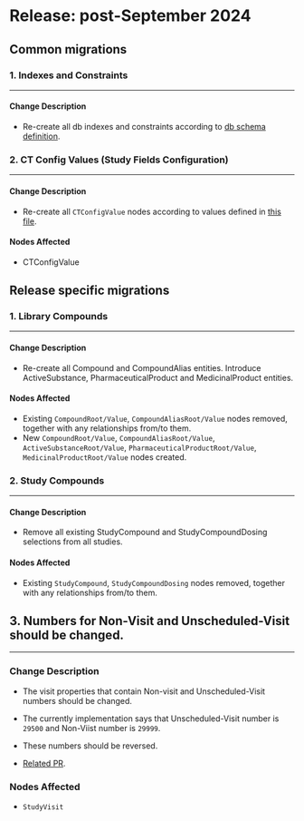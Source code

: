 # Release: post-September 2024

## Common migrations

### 1. Indexes and Constraints
-------------------------------------
#### Change Description
- Re-create all db indexes and constraints according to [db schema definition](https://novonordiskit.visualstudio.com/Clinical-MDR/_git/neo4j-mdr-db?path=/db_schema.py&version=GBmain&_a=contents).


### 2. CT Config Values (Study Fields Configuration)
-------------------------------------  
#### Change Description
- Re-create all `CTConfigValue` nodes according to values defined in [this file](https://novonordiskit.visualstudio.com/Clinical-MDR/_git/studybuilder-import?path=/datafiles/configuration/study_fields_configuration.csv).

#### Nodes Affected
- CTConfigValue


## Release specific migrations

### 1. Library Compounds
-------------------------------------  
#### Change Description
- Re-create all Compound and CompoundAlias entities. Introduce ActiveSubstance, PharmaceuticalProduct and MedicinalProduct entities.

#### Nodes Affected
- Existing `CompoundRoot/Value`, `CompoundAliasRoot/Value` nodes removed, together with any relationships from/to them.
- New `CompoundRoot/Value`, `CompoundAliasRoot/Value`, `ActiveSubstanceRoot/Value`, `PharmaceuticalProductRoot/Value`, `MedicinalProductRoot/Value` nodes created.


### 2. Study Compounds
-------------------------------------  
#### Change Description
- Remove all existing StudyCompound and StudyCompoundDosing selections from all studies.

#### Nodes Affected
- Existing `StudyCompound`, `StudyCompoundDosing` nodes removed, together with any relationships from/to them.


## 3. Numbers for Non-Visit and Unscheduled-Visit should be changed.
-------------------------------------  
### Change Description
- The visit properties that contain Non-visit and Unscheduled-Visit numbers should be changed.
- The currently implementation says that Unscheduled-Visit number is `29500` and Non-Viist number is `29999`.
- These numbers should be reversed.

- [Related PR](https://dev.azure.com/novonordiskit/Clinical-MDR/_git/clinical-mdr-api/pullrequest/159182).

### Nodes Affected
  - `StudyVisit`